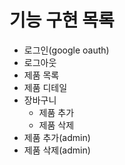 # 기능 구현 목록

-   로그인(google oauth)
-   로그아웃
-   제품 목록
-   제품 디테일
-   장바구니
    -   제품 추가
    -   제품 삭제
-   제품 추가(admin)
-   제품 삭제(admin)

